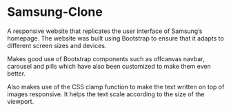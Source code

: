 # Samsung-Clone
A responsive website that replicates the user interface of Samsung’s homepage. The website was built using Bootstrap to ensure that it adapts to different screen sizes and devices.

Makes good use of Bootstrap components such as offcanvas navbar, carousel and pills which have also been customized to make them even better.

Also makes use of the CSS clamp function to make the text written on top of images responsive. It helps the text scale according to the size of the viewport. 

